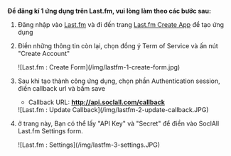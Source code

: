 __Để đăng kí 1 ứng dụng trên Last.fm, vui lòng làm theo các bước sau:__

1. Đăng nhập vào [Last.fm](http://www.last.fm/) và đi đến trang [Last.fm Create App](http://www.last.fm/api/account/create) để tạo ứng dụng
2. Điền những thông tin còn lại, chọn đồng ý Term of Service và ấn nút "Create Account"
    <div class="soclall-br"></div>
    ![Last.fm : Create Form](/img/lastfm-1-create-form.jpg)
    <div class="soclall-br"></div>
3. Sau khi tạo thành công ứng dụng, chọn phần Authentication session, điền callback url và bấm save
    * Callback URL: __http://api.soclall.com/callback__
    
    <div class="soclall-br"></div>
    ![Last.fm : Update Callback](/img/lastfm-2-update-callback.JPG)
    <div class="soclall-br"></div>
    
4. ở trang này, Bạn có thể lấy "API Key" và "Secret" để điền vào SoclAll Last.fm Settings form.
    <div class="soclall-br"></div>
    ![Last.fm : Settings](/img/lastfm-3-settings.JPG)
    <div class="soclall-br"></div>
